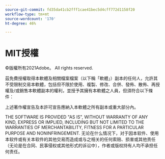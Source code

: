 ```yaml
---
source-git-commit: fd35da41cb2fff1cae41bec5d4cff772d1158f20
workflow-type: tm+mt
source-wordcount: '170'
ht-degree: 46%

---
```

# MIT授權

©版權所有2021Adobe。 All rights reserved.

茲免費授權取得本軟體及相關檔案檔案（以下稱「軟體」）副本的任何人，允許其不受限制交易本軟體，包括但不限於使用、複製、修改、合併、發佈、散佈、再授權及/或銷售本軟體副本的權利，並授予其擁有本軟體之人員，但須符合以下條件：

上述著作權宣告及本許可宣告應納入本軟體之所有副本或重大部分內。

THE SOFTWARE IS PROVIDED &quot;AS IS&quot;, WITHOUT WARRANTY OF ANY KIND,
EXPRESS OR IMPLIED, INCLUDING BUT NOT LIMITED TO THE WARRANTIES OF
MERCHANTABILITY, FITNESS FOR A PARTICULAR PURPOSE AND
NONINFRINGEMENT. 无论在什么情况下，对于因本软件、使用本软件或有关本软件的其他交易而造成或与之相关的任何索赔、损害或其他责任（无论是在合同、民事侵权或其他形式的诉讼中），作者或版权持有人均不承担任何责任。
